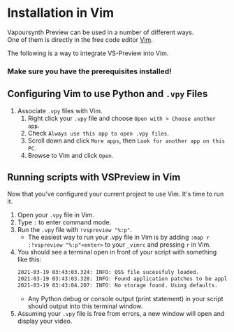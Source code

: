 # Installation in Vim

Vapoursynth Preview can be used in a number of different ways.<br>One of them is directly in the free code editor [Vim](https://www.vim.org/).

The following is a way to integrate VS-Preview into Vim. 

### Make sure you have the prerequisites installed!


## Configuring Vim to use Python and `.vpy` Files

1. Associate `.vpy` files with Vim.
    1. Right click your `.vpy` file and choose `Open with > Choose another app`.
    1. Check `Always use this app to open .vpy files`.
    1. Scroll down and click `More apps`, then `Look for another app on this PC`.
    1. Browse to Vim and click `Open`.

## Running scripts with VSPreview in Vim

Now that you've configured your current project to use Vim. It's time to run it. 

1. Open your `.vpy` file in Vim.
1. Type `:` to enter command mode.
1. Run the `.vpy` file with `!vspreview "%:p"`.
    * The easiest way to run your .vpy file in Vim is by adding `:map r :!vspreview "%:p"<enter>` to your `_vimrc` and pressing `r` in Vim. 
1. You should see a terminal open in front of your script with something like this:
    ```cmd
    2021-03-19 03:43:03.324: INFO: QSS file sucessfuly loaded.
    2021-03-19 03:43:03.328: INFO: Found application patches to be applied.
    2021-03-19 03:43:04.207: INFO: No storage found. Using defaults.
    ```
    * Any Python debug or console output (print statement) in your script should output into this terminal window.
1. Assuming your `.vpy` file is free from errors, a new window will open and display your video.
